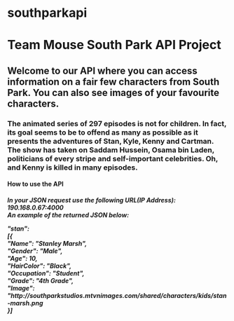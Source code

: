 # southparkapi
<H1>Team Mouse South Park API Project</H1>
<H2>Welcome to our API where you can access information on a fair few characters from South Park. You can also see images of your favourite characters.<br> 
 <p>
<H3>The animated series of 297 episodes is not for children. In fact, its goal seems to be to offend as many as possible as it presents the adventures of Stan, Kyle, Kenny and Cartman. The show has taken on Saddam Hussein, Osama bin Laden, politicians of every stripe and self-important celebrities. 
Oh, and Kenny is killed in many episodes.</H3></p>
<H4><p><b>How to use the API</b></p><H4>
<H5><p>In your JSON request use the following URL(IP Address): 190.168.0.67:4000<br>
 An example of the returned JSON below:</p>
  <p> <b>"stan": </b><br>
  [{ <br>
   "Name": "Stanley Marsh",<br>
   "Gender": "Male",<br>
   "Age": 10,<br>
   "HairColor": "Black",<br>
   "Occupation": "Student",<br>
   "Grade": "4th Grade",<br>
   "Image": "http://southparkstudios.mtvnimages.com/shared/characters/kids/stan-marsh.png 
   <br>}]
 </p></H5>
